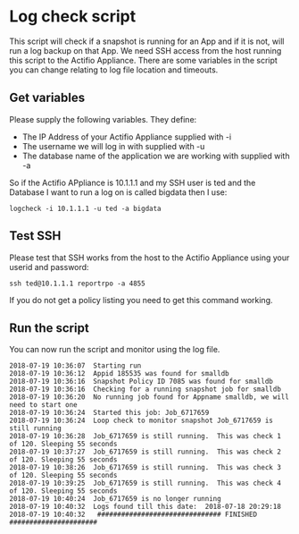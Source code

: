 # Log check script

This script will check if a snapshot is running for an App and if it is not, will run a log backup on that App.
We need SSH access from the host running this script to the Actifio Appliance.
There are some variables in the script you can change relating to log file location and timeouts.

##  Get variables

Please supply the following variables.  They define: 

* The IP Address of your Actifio Appliance supplied with -i
* The username we will log in with supplied with -u
* The database name of the application we are working with supplied with -a

So if the Actifio APpliance is 10.1.1.1 and my SSH user is ted and the Database I want to run a log on is called bigdata then I use:
```
logcheck -i 10.1.1.1 -u ted -a bigdata
```

## Test SSH

Please test that SSH works from the host to the Actifio Appliance using your userid and password:
```
ssh ted@10.1.1.1 reportrpo -a 4855
```
If you do not get a policy listing you need to get this command working.

## Run the script

You can now run the script and monitor using the log file. 
```
2018-07-19 10:36:07  Starting run
2018-07-19 10:36:12  Appid 185535 was found for smalldb
2018-07-19 10:36:16  Snapshot Policy ID 7085 was found for smalldb
2018-07-19 10:36:16  Checking for a running snapshot job for smalldb
2018-07-19 10:36:20  No running job found for Appname smalldb, we will need to start one
2018-07-19 10:36:24  Started this job: Job_6717659
2018-07-19 10:36:24  Loop check to monitor snapshot Job_6717659 is still running
2018-07-19 10:36:28  Job_6717659 is still running.  This was check 1 of 120. Sleeping 55 seconds
2018-07-19 10:37:27  Job_6717659 is still running.  This was check 2 of 120. Sleeping 55 seconds
2018-07-19 10:38:26  Job_6717659 is still running.  This was check 3 of 120. Sleeping 55 seconds
2018-07-19 10:39:25  Job_6717659 is still running.  This was check 4 of 120. Sleeping 55 seconds
2018-07-19 10:40:24  Job_6717659 is no longer running
2018-07-19 10:40:32  Logs found till this date:  2018-07-18 20:29:18
2018-07-19 10:40:32   ############################### FINISHED ######################
```
